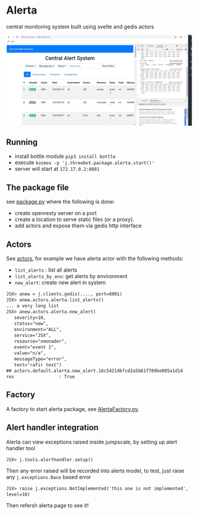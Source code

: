 # Alerta

central monitoring system built using svelte and gedis actors

![alerta](./alerta.jpg)

## Running 

- install bottle module `pip3 install bottle`
- execute `kosmos -p 'j.threebot.package.alerta.start()'`
- server will start at `172.17.0.2:8081`

## The package file

see [package.py](package.py) where the following is done:

- create openresty server on a port
- create a location to serve static files (or a proxy).
- add actors and expose them via gedis http interface

## Actors

See [actors](actors), for example we have alerta actor with the following methods:

- `list_alerts` : list all alerts 
- `list_alerts_by_env`: get alerts by environment
- `new_alert`: create new alert in system


```
JSX> anew = j.clients.gedis(...., port=8901)
JSX> anew.actors.alerta.list_alerts() 
... a very long list
JSX> anew.actors.alerta.new_alert(
   severity=10, 
   status="new", 
   environment="ALL", 
   service="JSX", 
   resource="xmonader", 
   event="event 1", 
   value="n/a", 
   messageType="error", 
   text="rafir text") 
## actors.default.alerta.new_alert.16c54214bfcd2a5b61f789be085a1d14
res                 : True
```


## Factory

A factory to start alerta package, see [AlertaFactory.py](AlertaFactory.py).

## Alert handler integration

Alerta can view exceptions raised inside jumpscale, by setting up alert handler tool

```
JSX> j.tools.alerthandler.setup()
```

Then any error raised will be recorded into alerts model, to test, just raise any `j.exceptions.Base` based error

```
JSX> raise j.exceptions.NotImplemented('this one is not implemented', level=10)
```

Then refersh alerta page to see it!

